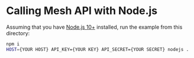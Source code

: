 # Calling Mesh API with Node.js

Assuming that you have [Node.js 10+](https://nodejs.org/en/) installed, run the example from this directory:

```bash
npm i
HOST={YOUR HOST} API_KEY={YOUR KEY} API_SECRET={YOUR SECRET} nodejs .
```
